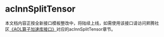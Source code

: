 # aclnnSplitTensor

本文档内容正按全新接口模板整改中，将陆续上线，如需使用该接口请访问昇腾社区[《AOL算子加速库接口》](https://hiascend.com/document/redirect/CannCommunityOplist)对应的aclnnSplitTensor章节。